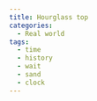 ```yaml
---
title: Hourglass top
categories:
  - Real world
tags:
  - time
  - history
  - wait
  - sand
  - clock
---
```

